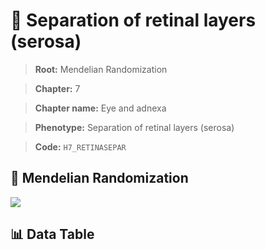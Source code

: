 # 🧪 Separation of retinal layers (serosa)

> **Root:** Mendelian Randomization

> **Chapter:** 7  

> **Chapter name:** Eye and adnexa

> **Phenotype:** Separation of retinal layers (serosa)  

> **Code:** `H7_RETINASEPAR`

## 🧬 Mendelian Randomization  

<img src="/MR/Figures/Forward/H7_RETINASEPAR.png"/>

## 📊 Data Table

<CsvTableMRF src="/public/MR/Data/Forward/H7_RETINASEPAR.csv"/>
